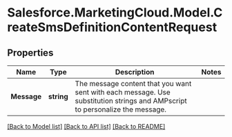 # Salesforce.MarketingCloud.Model.CreateSmsDefinitionContentRequest
## Properties

Name | Type | Description | Notes
------------ | ------------- | ------------- | -------------
**Message** | **string** | The message content that you want sent with each message. Use substitution strings and AMPscript to personalize the message. | 

[[Back to Model list]](../README.md#documentation-for-models) [[Back to API list]](../README.md#documentation-for-api-endpoints) [[Back to README]](../README.md)

